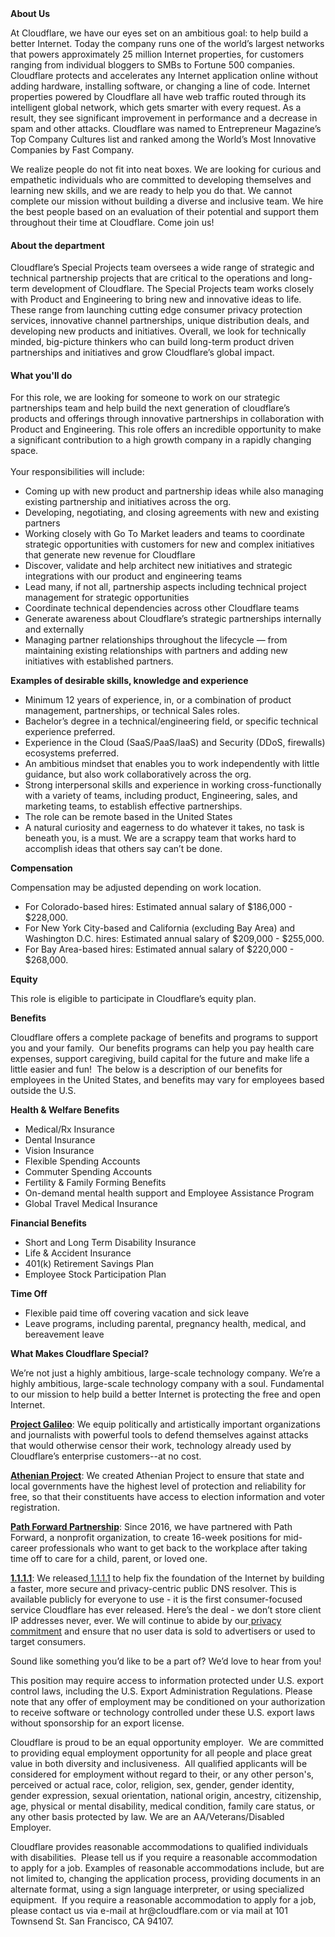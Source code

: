 <div class="content-intro">
	<div><strong>About Us</strong></div>
	<div>
		<p><span style="font-weight: 400;">At Cloudflare, we have our eyes set on an ambitious goal: to help build a better Internet. Today the company runs one of the world’s largest networks that powers approximately 25 million Internet properties, for customers ranging from individual bloggers to SMBs to Fortune 500 companies. Cloudflare protects and accelerates any Internet application online without adding hardware, installing software, or changing a line of code. Internet properties powered by Cloudflare all have web traffic routed through its intelligent global network, which gets smarter with every request. As a result, they see significant improvement in performance and a decrease in spam and other attacks. Cloudflare was named to Entrepreneur Magazine’s Top Company Cultures list and ranked among the World’s Most Innovative Companies by Fast Company.</span><span style="font-weight: 400;">&nbsp;</span></p>
		<p><span style="font-weight: 400;">We realize people do not fit into neat boxes. We are looking for curious and empathetic individuals who are committed to developing themselves and learning new skills, and we are ready to help you do that. We cannot complete our mission without building a diverse and inclusive team. We hire the best people based on an evaluation of their potential and support them throughout their time at Cloudflare. Come join us!&nbsp;</span></p>
	</div>
</div>
<h4>About the department</h4>
<p><span style="font-weight: 400;">Cloudflare’s Special Projects team oversees a wide range of strategic and technical partnership projects that are critical to the operations and long-term development of Cloudflare. The Special Projects team works closely with Product and Engineering to bring new and innovative ideas to life. These range from launching cutting edge consumer privacy protection services, innovative channel partnerships, unique distribution deals, and developing new products and initiatives. Overall, we look for technically minded, big-picture thinkers who can build long-term product driven partnerships and initiatives and grow Cloudflare’s global impact.</span></p>
<h4>What you'll do</h4>
<p><span style="font-weight: 400;">For this role, we are looking for someone to work on our strategic partnerships team and help build the next generation of cloudflare’s products and offerings through innovative partnerships in collaboration with Product and Engineering. This role offers an incredible opportunity to make a significant contribution to a high growth company in a rapidly changing space. </span><span style="font-weight: 400;"><br></span><span style="font-weight: 400;"><br></span>Your responsibilities will include:</p>
<ul>
	<li style="font-weight: 400;"><span style="font-weight: 400;">Coming up with new product and partnership ideas while also managing existing partnership and initiatives across the org.&nbsp;&nbsp;</span></li>
	<li style="font-weight: 400;"><span style="font-weight: 400;">Developing, negotiating, and closing agreements with new and existing partners</span></li>
	<li style="font-weight: 400;"><span style="font-weight: 400;">Working closely with Go To Market leaders and teams to coordinate strategic opportunities with customers for new and complex initiatives that generate new revenue for Cloudflare</span></li>
	<li style="font-weight: 400;"><span style="font-weight: 400;">Discover, validate and help architect new initiatives and strategic integrations with our product and engineering teams</span></li>
	<li style="font-weight: 400;"><span style="font-weight: 400;">Lead many, if not all, partnership aspects including technical project management for strategic opportunities</span></li>
	<li style="font-weight: 400;"><span style="font-weight: 400;">Coordinate technical dependencies across other Cloudflare teams</span></li>
	<li style="font-weight: 400;"><span style="font-weight: 400;">Generate awareness about Cloudflare’s strategic partnerships internally and externally</span></li>
	<li style="font-weight: 400;"><span style="font-weight: 400;">Managing partner relationships throughout the lifecycle — from maintaining existing relationships with partners and adding new initiatives with established partners.</span></li>
</ul>
<p><strong>Examples of desirable skills, knowledge and experience</strong></p>
<ul>
	<li style="font-weight: 400;"><span style="font-weight: 400;">Minimum 12 years of experience, in, or a combination of product management, partnerships, or technical Sales roles.&nbsp;</span></li>
	<li style="font-weight: 400;"><span style="font-weight: 400;">Bachelor’s degree in a technical/engineering field, or specific technical experience preferred.</span></li>
	<li style="font-weight: 400;"><span style="font-weight: 400;">Experience in the Cloud (SaaS/PaaS/IaaS) and Security (DDoS, firewalls) ecosystems preferred.&nbsp;</span></li>
	<li style="font-weight: 400;"><span style="font-weight: 400;">An ambitious mindset that enables you to work independently with little guidance, but also work collaboratively across the org.</span></li>
	<li style="font-weight: 400;"><span style="font-weight: 400;">Strong interpersonal skills and experience in working cross-functionally with a variety of teams, including product, Engineering, sales, and marketing teams, to establish effective partnerships.</span></li>
	<li style="font-weight: 400;"><span style="font-weight: 400;">The role can be remote based in the United States</span></li>
	<li style="font-weight: 400;"><span style="font-weight: 400;">A natural curiosity and eagerness to do whatever it takes, no task is beneath you, is a must. We are a scrappy team that works hard to accomplish ideas that others say can’t be done. </span></li>
</ul>
<p><strong>Compensation</strong></p>
<p><span style="font-weight: 400;">Compensation may be adjusted depending on work location.</span></p>
<ul>
	<li style="font-weight: 400;"><span style="font-weight: 400;">For Colorado-based hires: Estimated annual salary of $<span data-sheets-value="{&quot;1&quot;:3,&quot;3&quot;:186000}" data-sheets-userformat="{&quot;2&quot;:14845,&quot;3&quot;:{&quot;1&quot;:2,&quot;2&quot;:&quot;#,##0&quot;,&quot;3&quot;:1},&quot;5&quot;:{&quot;1&quot;:[{&quot;1&quot;:2,&quot;2&quot;:0,&quot;5&quot;:{&quot;1&quot;:2,&quot;2&quot;:0}},{&quot;1&quot;:0,&quot;2&quot;:0,&quot;3&quot;:3},{&quot;1&quot;:1,&quot;2&quot;:0,&quot;4&quot;:1}]},&quot;6&quot;:{&quot;1&quot;:[{&quot;1&quot;:2,&quot;2&quot;:0,&quot;5&quot;:{&quot;1&quot;:2,&quot;2&quot;:0}},{&quot;1&quot;:0,&quot;2&quot;:0,&quot;3&quot;:3},{&quot;1&quot;:1,&quot;2&quot;:0,&quot;4&quot;:1}]},&quot;7&quot;:{&quot;1&quot;:[{&quot;1&quot;:2,&quot;2&quot;:0,&quot;5&quot;:{&quot;1&quot;:2,&quot;2&quot;:0}},{&quot;1&quot;:0,&quot;2&quot;:0,&quot;3&quot;:3},{&quot;1&quot;:1,&quot;2&quot;:0,&quot;4&quot;:1}]},&quot;8&quot;:{&quot;1&quot;:[{&quot;1&quot;:2,&quot;2&quot;:0,&quot;5&quot;:{&quot;1&quot;:2,&quot;2&quot;:0}},{&quot;1&quot;:0,&quot;2&quot;:0,&quot;3&quot;:3},{&quot;1&quot;:1,&quot;2&quot;:0,&quot;4&quot;:1}]},&quot;9&quot;:1,&quot;10&quot;:1,&quot;11&quot;:4,&quot;14&quot;:{&quot;1&quot;:3,&quot;3&quot;:1},&quot;15&quot;:&quot;Open Sans&quot;,&quot;16&quot;:11}" data-sheets-formula="=if(if(R[-10]C[0]=&quot;Hire&quot;,iferror(round(R[0]C[1]*0.9,-3),&quot;&quot;),iferror(round(R[0]C[1]*0.8,-3),&quot;&quot;))=0,&quot;&quot;,if(R[-10]C[0]=&quot;Hire&quot;,iferror(round(R[0]C[1]*0.9,-3),&quot;&quot;),iferror(round(R[0]C[1]*0.8,-3),&quot;&quot;)))">186,000</span> - $<span data-sheets-value="{&quot;1&quot;:3,&quot;3&quot;:228000}" data-sheets-userformat="{&quot;2&quot;:14589,&quot;3&quot;:{&quot;1&quot;:2,&quot;2&quot;:&quot;#,##0&quot;,&quot;3&quot;:1},&quot;5&quot;:{&quot;1&quot;:[{&quot;1&quot;:2,&quot;2&quot;:0,&quot;5&quot;:{&quot;1&quot;:2,&quot;2&quot;:0}},{&quot;1&quot;:0,&quot;2&quot;:0,&quot;3&quot;:3},{&quot;1&quot;:1,&quot;2&quot;:0,&quot;4&quot;:1}]},&quot;6&quot;:{&quot;1&quot;:[{&quot;1&quot;:2,&quot;2&quot;:0,&quot;5&quot;:{&quot;1&quot;:2,&quot;2&quot;:0}},{&quot;1&quot;:0,&quot;2&quot;:0,&quot;3&quot;:3},{&quot;1&quot;:1,&quot;2&quot;:0,&quot;4&quot;:1}]},&quot;7&quot;:{&quot;1&quot;:[{&quot;1&quot;:2,&quot;2&quot;:0,&quot;5&quot;:{&quot;1&quot;:2,&quot;2&quot;:0}},{&quot;1&quot;:0,&quot;2&quot;:0,&quot;3&quot;:3},{&quot;1&quot;:1,&quot;2&quot;:0,&quot;4&quot;:1}]},&quot;8&quot;:{&quot;1&quot;:[{&quot;1&quot;:2,&quot;2&quot;:0,&quot;5&quot;:{&quot;1&quot;:2,&quot;2&quot;:0}},{&quot;1&quot;:0,&quot;2&quot;:0,&quot;3&quot;:3},{&quot;1&quot;:1,&quot;2&quot;:0,&quot;4&quot;:1}]},&quot;9&quot;:1,&quot;10&quot;:1,&quot;14&quot;:{&quot;1&quot;:3,&quot;3&quot;:1},&quot;15&quot;:&quot;Open Sans&quot;,&quot;16&quot;:11}" data-sheets-formula="=if(if(R[-10]C[-2]=&quot;Hire&quot;,iferror(round(R[0]C[-1]*1.1,-3),&quot;&quot;),iferror(round(R[0]C[-1]*1.2,-3),&quot;&quot;))=0,&quot;&quot;,if(R[-10]C[-2]=&quot;Hire&quot;,iferror(round(R[0]C[-1]*1.1,-3),&quot;&quot;),iferror(round(R[0]C[-1]*1.2,-3),&quot;&quot;)))">228,000</span>.</span></li>
	<li style="font-weight: 400;"><span style="font-weight: 400;">For New York City-based and California (excluding Bay Area) and Washington D.C. hires: Estimated annual salary of $<span data-sheets-value="{&quot;1&quot;:3,&quot;3&quot;:209000}" data-sheets-userformat="{&quot;2&quot;:14845,&quot;3&quot;:{&quot;1&quot;:2,&quot;2&quot;:&quot;#,##0&quot;,&quot;3&quot;:1},&quot;5&quot;:{&quot;1&quot;:[{&quot;1&quot;:2,&quot;2&quot;:0,&quot;5&quot;:{&quot;1&quot;:2,&quot;2&quot;:0}},{&quot;1&quot;:0,&quot;2&quot;:0,&quot;3&quot;:3},{&quot;1&quot;:1,&quot;2&quot;:0,&quot;4&quot;:1}]},&quot;6&quot;:{&quot;1&quot;:[{&quot;1&quot;:2,&quot;2&quot;:0,&quot;5&quot;:{&quot;1&quot;:2,&quot;2&quot;:0}},{&quot;1&quot;:0,&quot;2&quot;:0,&quot;3&quot;:3},{&quot;1&quot;:1,&quot;2&quot;:0,&quot;4&quot;:1}]},&quot;7&quot;:{&quot;1&quot;:[{&quot;1&quot;:2,&quot;2&quot;:0,&quot;5&quot;:{&quot;1&quot;:2,&quot;2&quot;:0}},{&quot;1&quot;:0,&quot;2&quot;:0,&quot;3&quot;:3},{&quot;1&quot;:1,&quot;2&quot;:0,&quot;4&quot;:1}]},&quot;8&quot;:{&quot;1&quot;:[{&quot;1&quot;:2,&quot;2&quot;:0,&quot;5&quot;:{&quot;1&quot;:2,&quot;2&quot;:0}},{&quot;1&quot;:0,&quot;2&quot;:0,&quot;3&quot;:3},{&quot;1&quot;:1,&quot;2&quot;:0,&quot;4&quot;:1}]},&quot;9&quot;:1,&quot;10&quot;:1,&quot;11&quot;:4,&quot;14&quot;:{&quot;1&quot;:3,&quot;3&quot;:1},&quot;15&quot;:&quot;Open Sans&quot;,&quot;16&quot;:11}" data-sheets-formula="=if(if(R[-10]C[0]=&quot;Hire&quot;,iferror(round(R[0]C[1]*0.9,-3),&quot;&quot;),iferror(round(R[0]C[1]*0.8,-3),&quot;&quot;))=0,&quot;&quot;,if(R[-10]C[0]=&quot;Hire&quot;,iferror(round(R[0]C[1]*0.9,-3),&quot;&quot;),iferror(round(R[0]C[1]*0.8,-3),&quot;&quot;)))">209,000</span> - $<span data-sheets-value="{&quot;1&quot;:3,&quot;3&quot;:255000}" data-sheets-userformat="{&quot;2&quot;:14589,&quot;3&quot;:{&quot;1&quot;:2,&quot;2&quot;:&quot;#,##0&quot;,&quot;3&quot;:1},&quot;5&quot;:{&quot;1&quot;:[{&quot;1&quot;:2,&quot;2&quot;:0,&quot;5&quot;:{&quot;1&quot;:2,&quot;2&quot;:0}},{&quot;1&quot;:0,&quot;2&quot;:0,&quot;3&quot;:3},{&quot;1&quot;:1,&quot;2&quot;:0,&quot;4&quot;:1}]},&quot;6&quot;:{&quot;1&quot;:[{&quot;1&quot;:2,&quot;2&quot;:0,&quot;5&quot;:{&quot;1&quot;:2,&quot;2&quot;:0}},{&quot;1&quot;:0,&quot;2&quot;:0,&quot;3&quot;:3},{&quot;1&quot;:1,&quot;2&quot;:0,&quot;4&quot;:1}]},&quot;7&quot;:{&quot;1&quot;:[{&quot;1&quot;:2,&quot;2&quot;:0,&quot;5&quot;:{&quot;1&quot;:2,&quot;2&quot;:0}},{&quot;1&quot;:0,&quot;2&quot;:0,&quot;3&quot;:3},{&quot;1&quot;:1,&quot;2&quot;:0,&quot;4&quot;:1}]},&quot;8&quot;:{&quot;1&quot;:[{&quot;1&quot;:2,&quot;2&quot;:0,&quot;5&quot;:{&quot;1&quot;:2,&quot;2&quot;:0}},{&quot;1&quot;:0,&quot;2&quot;:0,&quot;3&quot;:3},{&quot;1&quot;:1,&quot;2&quot;:0,&quot;4&quot;:1}]},&quot;9&quot;:1,&quot;10&quot;:1,&quot;14&quot;:{&quot;1&quot;:3,&quot;3&quot;:1},&quot;15&quot;:&quot;Open Sans&quot;,&quot;16&quot;:11}" data-sheets-formula="=if(if(R[-10]C[-2]=&quot;Hire&quot;,iferror(round(R[0]C[-1]*1.1,-3),&quot;&quot;),iferror(round(R[0]C[-1]*1.2,-3),&quot;&quot;))=0,&quot;&quot;,if(R[-10]C[-2]=&quot;Hire&quot;,iferror(round(R[0]C[-1]*1.1,-3),&quot;&quot;),iferror(round(R[0]C[-1]*1.2,-3),&quot;&quot;)))">255,000</span>.</span></li>
	<li style="font-weight: 400;"><span style="font-weight: 400;">For Bay Area-based hires: Estimated annual salary of $<span data-sheets-value="{&quot;1&quot;:3,&quot;3&quot;:220000}" data-sheets-userformat="{&quot;2&quot;:14845,&quot;3&quot;:{&quot;1&quot;:2,&quot;2&quot;:&quot;#,##0&quot;,&quot;3&quot;:1},&quot;5&quot;:{&quot;1&quot;:[{&quot;1&quot;:2,&quot;2&quot;:0,&quot;5&quot;:{&quot;1&quot;:2,&quot;2&quot;:0}},{&quot;1&quot;:0,&quot;2&quot;:0,&quot;3&quot;:3},{&quot;1&quot;:1,&quot;2&quot;:0,&quot;4&quot;:1}]},&quot;6&quot;:{&quot;1&quot;:[{&quot;1&quot;:2,&quot;2&quot;:0,&quot;5&quot;:{&quot;1&quot;:2,&quot;2&quot;:0}},{&quot;1&quot;:0,&quot;2&quot;:0,&quot;3&quot;:3},{&quot;1&quot;:1,&quot;2&quot;:0,&quot;4&quot;:1}]},&quot;7&quot;:{&quot;1&quot;:[{&quot;1&quot;:2,&quot;2&quot;:0,&quot;5&quot;:{&quot;1&quot;:2,&quot;2&quot;:0}},{&quot;1&quot;:0,&quot;2&quot;:0,&quot;3&quot;:3},{&quot;1&quot;:1,&quot;2&quot;:0,&quot;4&quot;:1}]},&quot;8&quot;:{&quot;1&quot;:[{&quot;1&quot;:2,&quot;2&quot;:0,&quot;5&quot;:{&quot;1&quot;:2,&quot;2&quot;:0}},{&quot;1&quot;:0,&quot;2&quot;:0,&quot;3&quot;:3},{&quot;1&quot;:1,&quot;2&quot;:0,&quot;4&quot;:1}]},&quot;9&quot;:1,&quot;10&quot;:1,&quot;11&quot;:4,&quot;14&quot;:{&quot;1&quot;:3,&quot;3&quot;:1},&quot;15&quot;:&quot;Open Sans&quot;,&quot;16&quot;:11}" data-sheets-formula="=if(if(R[-10]C[0]=&quot;Hire&quot;,iferror(round(R[0]C[1]*0.9,-3),&quot;&quot;),iferror(round(R[0]C[1]*0.8,-3),&quot;&quot;))=0,&quot;&quot;,if(R[-10]C[0]=&quot;Hire&quot;,iferror(round(R[0]C[1]*0.9,-3),&quot;&quot;),iferror(round(R[0]C[1]*0.8,-3),&quot;&quot;)))">220,000</span> - $<span data-sheets-value="{&quot;1&quot;:3,&quot;3&quot;:268000}" data-sheets-userformat="{&quot;2&quot;:14589,&quot;3&quot;:{&quot;1&quot;:2,&quot;2&quot;:&quot;#,##0&quot;,&quot;3&quot;:1},&quot;5&quot;:{&quot;1&quot;:[{&quot;1&quot;:2,&quot;2&quot;:0,&quot;5&quot;:{&quot;1&quot;:2,&quot;2&quot;:0}},{&quot;1&quot;:0,&quot;2&quot;:0,&quot;3&quot;:3},{&quot;1&quot;:1,&quot;2&quot;:0,&quot;4&quot;:1}]},&quot;6&quot;:{&quot;1&quot;:[{&quot;1&quot;:2,&quot;2&quot;:0,&quot;5&quot;:{&quot;1&quot;:2,&quot;2&quot;:0}},{&quot;1&quot;:0,&quot;2&quot;:0,&quot;3&quot;:3},{&quot;1&quot;:1,&quot;2&quot;:0,&quot;4&quot;:1}]},&quot;7&quot;:{&quot;1&quot;:[{&quot;1&quot;:2,&quot;2&quot;:0,&quot;5&quot;:{&quot;1&quot;:2,&quot;2&quot;:0}},{&quot;1&quot;:0,&quot;2&quot;:0,&quot;3&quot;:3},{&quot;1&quot;:1,&quot;2&quot;:0,&quot;4&quot;:1}]},&quot;8&quot;:{&quot;1&quot;:[{&quot;1&quot;:2,&quot;2&quot;:0,&quot;5&quot;:{&quot;1&quot;:2,&quot;2&quot;:0}},{&quot;1&quot;:0,&quot;2&quot;:0,&quot;3&quot;:3},{&quot;1&quot;:1,&quot;2&quot;:0,&quot;4&quot;:1}]},&quot;9&quot;:1,&quot;10&quot;:1,&quot;14&quot;:{&quot;1&quot;:3,&quot;3&quot;:1},&quot;15&quot;:&quot;Open Sans&quot;,&quot;16&quot;:11}" data-sheets-formula="=if(if(R[-10]C[-2]=&quot;Hire&quot;,iferror(round(R[0]C[-1]*1.1,-3),&quot;&quot;),iferror(round(R[0]C[-1]*1.2,-3),&quot;&quot;))=0,&quot;&quot;,if(R[-10]C[-2]=&quot;Hire&quot;,iferror(round(R[0]C[-1]*1.1,-3),&quot;&quot;),iferror(round(R[0]C[-1]*1.2,-3),&quot;&quot;)))">268,000</span>.</span></li>
</ul>
<p><strong>Equity</strong></p>
<p><span style="font-weight: 400;">This role is eligible to participate in Cloudflare’s equity plan.</span></p>
<p><strong>Benefits</strong></p>
<p><span style="font-weight: 400;">Cloudflare offers a complete package of benefits and programs to support you and your family.&nbsp; Our benefits programs can help you pay health care expenses, support caregiving, build capital for the future and make life a little easier and fun!&nbsp; The below is a description of our benefits for employees in the United States, and benefits may vary for employees based outside the U.S.</span></p>
<p><strong>Health &amp; Welfare Benefits</strong></p>
<ul>
	<li style="font-weight: 400;"><span style="font-weight: 400;">Medical/Rx Insurance</span></li>
	<li style="font-weight: 400;"><span style="font-weight: 400;">Dental Insurance</span></li>
	<li style="font-weight: 400;"><span style="font-weight: 400;">Vision Insurance</span></li>
	<li style="font-weight: 400;"><span style="font-weight: 400;">Flexible Spending Accounts</span></li>
	<li style="font-weight: 400;"><span style="font-weight: 400;">Commuter Spending Accounts</span></li>
	<li style="font-weight: 400;"><span style="font-weight: 400;">Fertility &amp; Family Forming Benefits</span></li>
	<li style="font-weight: 400;"><span style="font-weight: 400;">On-demand mental health support and Employee Assistance Program</span></li>
	<li style="font-weight: 400;"><span style="font-weight: 400;">Global Travel Medical Insurance</span></li>
</ul>
<p><strong>Financial Benefits</strong></p>
<ul>
	<li style="font-weight: 400;"><span style="font-weight: 400;">Short and Long Term Disability Insurance</span></li>
	<li style="font-weight: 400;"><span style="font-weight: 400;">Life &amp; Accident Insurance</span></li>
	<li style="font-weight: 400;"><span style="font-weight: 400;">401(k) Retirement Savings Plan</span></li>
	<li style="font-weight: 400;"><span style="font-weight: 400;">Employee Stock Participation Plan</span></li>
</ul>
<p><strong>Time Off</strong></p>
<ul>
	<li style="font-weight: 400;"><span style="font-weight: 400;">Flexible paid time off covering vacation and sick leave</span></li>
	<li style="font-weight: 400;"><span style="font-weight: 400;">Leave programs, including parental, pregnancy health, medical, and bereavement leave</span></li>
</ul>
<div class="content-conclusion">
	<p><strong>What Makes Cloudflare Special?</strong></p>
	<p><span style="font-weight: 400;">We’re not just a highly ambitious, large-scale technology company. We’re a highly ambitious, large-scale technology company with a soul. Fundamental to our mission to help build a better Internet is protecting the free and open Internet.</span></p>
	<p><a href="https://blog.cloudflare.com/protecting-free-expression-online/"><strong>Project Galileo</strong></a><span style="font-weight: 400;">: We equip politically and artistically important organizations and journalists with powerful tools to defend themselves against attacks that would otherwise censor their work, technology already used by Cloudflare’s enterprise customers--at no cost.</span></p>
	<p><strong><a href="https://www.cloudflare.com/athenian/">Athenian Project</a></strong><span style="font-weight: 400;">: We created Athenian Project to ensure that state and local governments have the highest level of protection and reliability for free, so that their constituents have access to election information and voter registration.</span></p>
	<p><a href="https://blog.cloudflare.com/tag/path-forward/"><strong>Path Forward Partnership</strong></a><span style="font-weight: 400;">: Since 2016, we have partnered with Path Forward, a nonprofit organization, to create 16-week positions for mid-career professionals who want to get back to the workplace after taking time off to care for a child, parent, or loved one.</span></p>
	<p><a href="https://1.1.1.1/"><strong>1.1.1.1</strong></a><span style="font-weight: 400;">: We released</span><a href="https://1.1.1.1/"> <span style="font-weight: 400;">1.1.1.1</span></a><span style="font-weight: 400;"> to help fix the foundation of the Internet by building a faster, more secure and privacy-centric public DNS resolver. This is available publicly for everyone to use - it is the first consumer-focused service Cloudflare has ever released. Here’s the deal - we don’t store client IP addresses never, ever. We will continue to abide by our</span><a href="https://developers.cloudflare.com/1.1.1.1/privacy/public-dns-resolver"> privacy commitment</a><span style="font-weight: 400;"> and ensure that no user data is sold to advertisers or used to target consumers.</span></p>
	<p><span style="font-weight: 400;">Sound like something you’d like to be a part of? We’d love to hear from you!</span></p>
	<p><span style="font-weight: 400;">This position may require access to information protected under U.S. export control laws, including the U.S. Export Administration Regulations. Please note that any offer of employment may be conditioned on your authorization to receive software or technology controlled under these U.S. export laws without sponsorship for an export license.</span></p>
	<p><span style="font-weight: 400;">Cloudflare is proud to be an equal opportunity employer. &nbsp;We are committed to providing equal employment opportunity for all people and place great value in both diversity and inclusiveness. &nbsp;All qualified applicants will be considered for employment without regard to their, or any other person's, perceived or actual</span> <span style="font-weight: 400;">race, color, religion, sex, gender, gender identity, gender expression, sexual orientation, national origin, ancestry, citizenship, age, physical or mental disability, medical condition, family care status, or any other basis protected by law. </span><span style="font-weight: 400;">We are an AA/Veterans/Disabled Employer.</span></p>
	<p><span style="font-weight: 400;">Cloudflare provides reasonable accommodations to qualified individuals with disabilities. &nbsp;Please tell us if you require a reasonable accommodation to apply for a job. Examples of reasonable accommodations include, but are not limited to, changing the application process, providing documents in an alternate format, using a sign language interpreter, or using specialized equipment. &nbsp;If you require a reasonable accommodation to apply for a job, please contact us via e-mail at </span><span style="font-weight: 400;">hr@cloudflare.com</span><span style="font-weight: 400;"> or via mail at 101 Townsend St. San Francisco, CA 94107.</span></p>
</div>